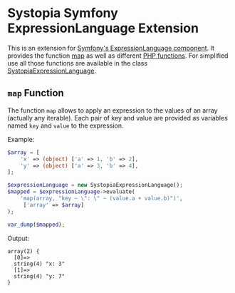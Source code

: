 # Systopia Symfony ExpressionLanguage Extension

This is an extension for
[Symfony's ExpressionLanguage component](https://symfony.com/doc/current/components/expression_language.html).
It provides the function
[map](./src/FunctionProvider/MapExpressionFunctionProvider.php) as well as
different [PHP functions](./src/FunctionProvider/PhpFunctionsFunctionProvider.php).
For simplified use all those functions are available in the class
[SystopiaExpressionLanguage](./src/SystopiaExpressionLanguage.php).

## `map` Function

The function `map` allows to apply an expression to the values of an array
(actually any iterable). Each pair of key and value are provided as variables
named `key` and `value` to the expression.

Example:

```php
$array = [
    'x' => (object) ['a' => 1, 'b' => 2],
    'y' => (object) ['a' => 3, 'b' => 4],
];

$expressionLanguage = new SystopiaExpressionLanguage();
$mapped = $expressionLanguage->evaluate(
    'map(array, "key ~ \": \" ~ (value.a + value.b)")',
     ['array' => $array]
);

var_dump($mapped);
```

Output:

```
array(2) {
  [0]=>
  string(4) "x: 3"
  [1]=>
  string(4) "y: 7"
}
```
